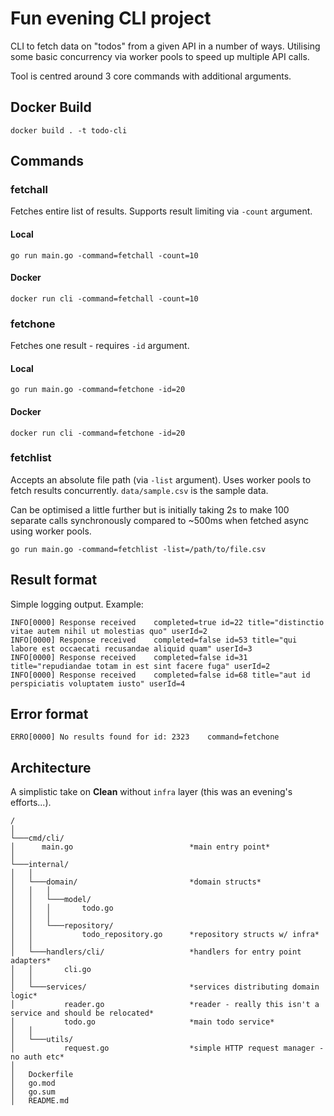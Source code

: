 # Fun evening CLI project
CLI to fetch data on "todos" from a given API in a number of ways. Utilising some basic concurrency via worker pools to speed up multiple API calls.

Tool is centred around 3 core commands with additional arguments.

## Docker Build
```
docker build . -t todo-cli
```

## Commands
### fetchall
Fetches entire list of results. Supports result limiting via `-count` argument.

#### Local
```
go run main.go -command=fetchall -count=10
```

#### Docker
```
docker run cli -command=fetchall -count=10
```

### fetchone
Fetches one result - requires `-id` argument.
#### Local
```
go run main.go -command=fetchone -id=20
```

#### Docker
```
docker run cli -command=fetchone -id=20
```

### fetchlist
Accepts an absolute file path (via `-list` argument). Uses worker pools to fetch results concurrently. `data/sample.csv` is the sample data.

Can be optimised a little further but is initially taking 2s to make 100 separate calls synchronously compared to ~500ms when fetched async using worker pools.
```
go run main.go -command=fetchlist -list=/path/to/file.csv
```

## Result format
Simple logging output. Example:
```
INFO[0000] Response received    completed=true id=22 title="distinctio vitae autem nihil ut molestias quo" userId=2
INFO[0000] Response received    completed=false id=53 title="qui labore est occaecati recusandae aliquid quam" userId=3
INFO[0000] Response received    completed=false id=31 title="repudiandae totam in est sint facere fuga" userId=2
INFO[0000] Response received    completed=false id=68 title="aut id perspiciatis voluptatem iusto" userId=4
```

## Error format
```
ERRO[0000] No results found for id: 2323    command=fetchone
```

## Architecture
A simplistic take on **Clean** without `infra` layer (this was an evening's efforts...).

```
/
│
└───cmd/cli/
│      main.go                          *main entry point*
│   
└───internal/
│   │   
│   └───domain/                         *domain structs*
│   │   │
│   │   └───model/
│   │   │       todo.go                 
│   │   │        
│   │   └───repository/
│   │           todo_repository.go      *repository structs w/ infra*
│   │          
│   └───handlers/cli/                   *handlers for entry point adapters*
│   │       cli.go                      
│   │     
│   └───services/                       *services distributing domain logic*
│           reader.go                   *reader - really this isn't a service and should be relocated*
│           todo.go                     *main todo service*
│   │         
│   └───utils/                       
│           request.go                  *simple HTTP request manager - no auth etc*
│   
│   Dockerfile
│   go.mod
│   go.sum
│   README.md
```